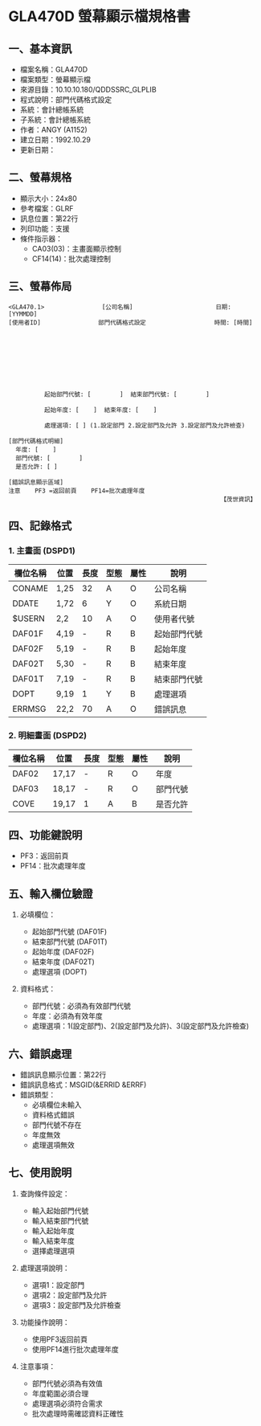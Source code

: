 # GLA470D 螢幕顯示檔規格書

## 一、基本資訊
- 檔案名稱：GLA470D
- 檔案類型：螢幕顯示檔
- 來源目錄：10.10.10.180/QDDSSRC_GLPLIB
- 程式說明：部門代碼格式設定
- 系統：會計總帳系統
- 子系統：會計總帳系統
- 作者：ANGY (A1152)
- 建立日期：1992.10.29
- 更新日期：

## 二、螢幕規格
- 顯示大小：24x80
- 參考檔案：GLRF
- 訊息位置：第22行
- 列印功能：支援
- 條件指示器：
  - CA03(03)：主畫面顯示控制
  - CF14(14)：批次處理控制

## 三、螢幕佈局
```
<GLA470.1>                [公司名稱]                       日期: [YYMMDD]
[使用者ID]                部門代碼格式設定                   時間: [時間]









          起始部門代號: [        ]  結束部門代號: [        ]

          起始年度: [    ]  結束年度: [    ]

          處理選項: [ ] (1.設定部門 2.設定部門及允許 3.設定部門及允許檢查)

[部門代碼格式明細]
  年度: [    ]
  部門代號: [        ]
  是否允許: [ ]

[錯誤訊息顯示區域]
注意    PF3 =返回前頁    PF14=批次處理年度
                                                           【茂世資訊】
```

## 四、記錄格式

### 1. 主畫面 (DSPD1)
| 欄位名稱 | 位置 | 長度 | 型態 | 屬性 | 說明 |
|---------|------|------|------|------|------|
| CONAME | 1,25 | 32 | A | O | 公司名稱 |
| DDATE | 1,72 | 6 | Y | O | 系統日期 |
| $USERN | 2,2 | 10 | A | O | 使用者代號 |
| DAF01F | 4,19 | - | R | B | 起始部門代號 |
| DAF02F | 5,19 | - | R | B | 起始年度 |
| DAF02T | 5,30 | - | R | B | 結束年度 |
| DAF01T | 7,19 | - | R | B | 結束部門代號 |
| DOPT | 9,19 | 1 | Y | B | 處理選項 |
| ERRMSG | 22,2 | 70 | A | O | 錯誤訊息 |

### 2. 明細畫面 (DSPD2)
| 欄位名稱 | 位置 | 長度 | 型態 | 屬性 | 說明 |
|---------|------|------|------|------|------|
| DAF02 | 17,17 | - | R | O | 年度 |
| DAF03 | 18,17 | - | R | O | 部門代號 |
| COVE | 19,17 | 1 | A | B | 是否允許 |

## 四、功能鍵說明
- PF3：返回前頁
- PF14：批次處理年度

## 五、輸入欄位驗證
1. 必填欄位：
   - 起始部門代號 (DAF01F)
   - 結束部門代號 (DAF01T)
   - 起始年度 (DAF02F)
   - 結束年度 (DAF02T)
   - 處理選項 (DOPT)

2. 資料格式：
   - 部門代號：必須為有效部門代號
   - 年度：必須為有效年度
   - 處理選項：1(設定部門)、2(設定部門及允許)、3(設定部門及允許檢查)

## 六、錯誤處理
- 錯誤訊息顯示位置：第22行
- 錯誤訊息格式：MSGID(&ERRID &ERRF)
- 錯誤類型：
  - 必填欄位未輸入
  - 資料格式錯誤
  - 部門代號不存在
  - 年度無效
  - 處理選項無效

## 七、使用說明
1. 查詢條件設定：
   - 輸入起始部門代號
   - 輸入結束部門代號
   - 輸入起始年度
   - 輸入結束年度
   - 選擇處理選項

2. 處理選項說明：
   - 選項1：設定部門
   - 選項2：設定部門及允許
   - 選項3：設定部門及允許檢查

3. 功能操作說明：
   - 使用PF3返回前頁
   - 使用PF14進行批次處理年度

4. 注意事項：
   - 部門代號必須為有效值
   - 年度範圍必須合理
   - 處理選項必須符合需求
   - 批次處理時需確認資料正確性 